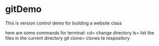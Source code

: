 # gitDemo
This is version control demo for building a website class

here are some commands for terminal:
cd= change directory
ls= list the files in the current directory
git clone= clones te respository
